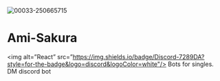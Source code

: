 ![00033-250665715](https://github.com/zedl3all/Ami-Sakura/assets/72595491/f1bc54b4-fdd0-4ac4-904a-9d67db02281c)

# Ami-Sakura
<img alt=”React” src=”https://img.shields.io/badge/Discord-7289DA?style=for-the-badge&logo=discord&logoColor=white"/>
Bots for singles.
DM discord bot
